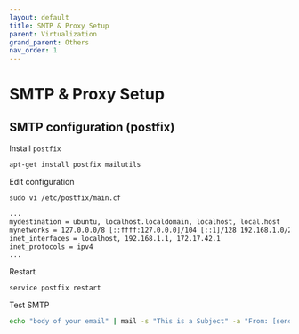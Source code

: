 ```yaml
---
layout: default
title: SMTP & Proxy Setup
parent: Virtualization
grand_parent: Others
nav_order: 1
---
```

# SMTP & Proxy Setup

## SMTP configuration (postfix)

Install `postfix`

```bash
apt-get install postfix mailutils
```

Edit configuration

`sudo vi /etc/postfix/main.cf`

```txt
...
mydestination = ubuntu, localhost.localdomain, localhost, local.host
mynetworks = 127.0.0.0/8 [::ffff:127.0.0.0]/104 [::1]/128 192.168.1.0/24 172.17.0.0/16
inet_interfaces = localhost, 192.168.1.1, 172.17.42.1
inet_protocols = ipv4
...
```

Restart

```bash
service postfix restart
```

Test SMTP

```bash
echo "body of your email" | mail -s "This is a Subject" -a "From: [sender email]" [recipient email address]

```
